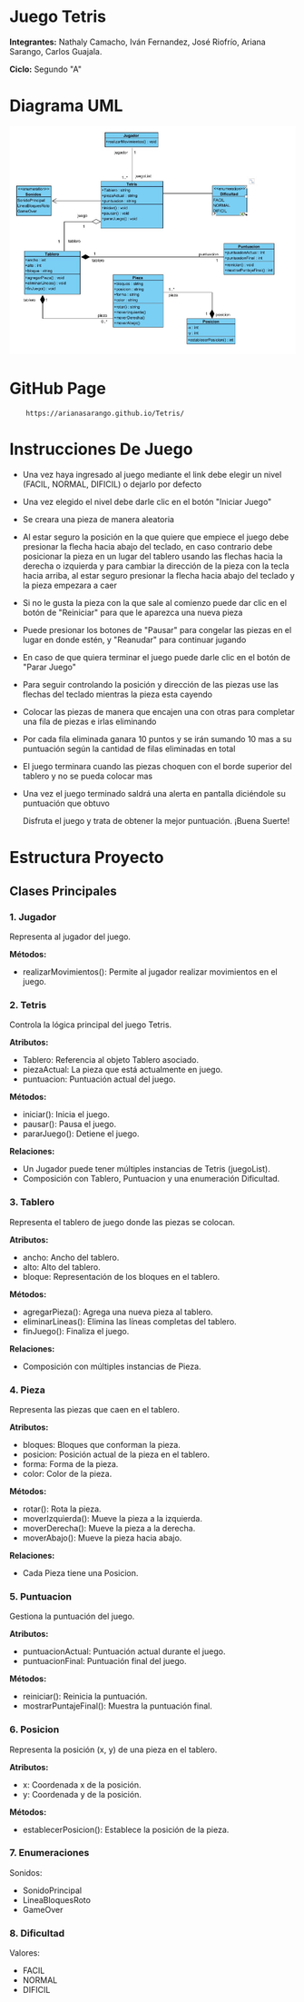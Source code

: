 # Juego Tetris

**Integrantes:** Nathaly Camacho, Iván Fernandez, José Riofrío, Ariana Sarango, Carlos Guajala.

**Ciclo:** Segundo "A"

# Diagrama UML 

![UML.jpeg](UML.jpeg)

# GitHub Page

        https://arianasarango.github.io/Tetris/

# Instrucciones De Juego

- Una vez haya ingresado al juego mediante el link debe elegir un nivel (FACIL, NORMAL, DIFICIL) o dejarlo por defecto

- Una vez elegido el nivel debe darle clic en el botón "Iniciar Juego"

- Se creara una pieza de manera aleatoria 

- Al estar seguro la posición en la que quiere que empiece el juego debe presionar la flecha hacia abajo del teclado, en caso contrario debe posicionar la pieza en un lugar del tablero usando las flechas hacia la derecha o izquierda y para cambiar la dirección de la pieza con la tecla hacia arriba, al estar seguro presionar la flecha hacia abajo del teclado y la pieza empezara a caer

- Si no le gusta la pieza con la que sale al comienzo puede dar clic en el botón de "Reiniciar" para que le aparezca una nueva pieza

- Puede presionar los botones de "Pausar" para congelar las piezas en el lugar en donde estén, y "Reanudar" para continuar jugando

- En caso de que quiera terminar el juego puede darle clic en el botón de "Parar Juego"

- Para seguir controlando la posición y dirección de las piezas use las flechas del teclado mientras la pieza esta cayendo

- Colocar las piezas de manera que encajen una con otras para completar una fila de piezas e irlas eliminando

- Por cada fila eliminada ganara 10 puntos y se irán sumando 10 mas a su puntuación según la cantidad de filas eliminadas en total

- El juego terminara cuando las piezas choquen con el borde superior del tablero y no se pueda colocar mas

- Una vez el juego terminado saldrá una alerta en pantalla diciéndole su puntuación que obtuvo

	 Disfruta el juego y trata de obtener la mejor puntuación. ¡Buena Suerte!

# Estructura Proyecto

## Clases Principales

### 1. Jugador

Representa al jugador del juego.

**Métodos:**
        
- realizarMovimientos(): Permite al jugador realizar movimientos en el juego.

### 2. Tetris

Controla la lógica principal del juego Tetris.
    
**Atributos:** 
- Tablero: Referencia al objeto Tablero asociado. 
- piezaActual: La pieza que está actualmente en juego. 
- puntuacion: Puntuación actual del juego.

**Métodos:**
- iniciar(): Inicia el juego. 
- pausar(): Pausa el juego.
- pararJuego(): Detiene el juego.

**Relaciones:**
 - Un Jugador puede tener múltiples instancias de Tetris (juegoList).
 - Composición con Tablero, Puntuacion y una enumeración Dificultad.

### 3. Tablero

Representa el tablero de juego donde las piezas se colocan.
    
**Atributos:**
- ancho: Ancho del tablero.
- alto: Alto del tablero.
- bloque: Representación de los bloques en el tablero.
   
**Métodos:**
- agregarPieza(): Agrega una nueva pieza al tablero.
- eliminarLineas(): Elimina las líneas completas del tablero. 
- finJuego(): Finaliza el juego.
    
**Relaciones:**
- Composición con múltiples instancias de Pieza.

### 4. Pieza

Representa las piezas que caen en el tablero.
    
**Atributos:**
- bloques: Bloques que conforman la pieza.
- posicion: Posición actual de la pieza en el tablero.
- forma: Forma de la pieza.
- color: Color de la pieza.
   
**Métodos:**
- rotar(): Rota la pieza.
- moverIzquierda(): Mueve la pieza a la izquierda.
- moverDerecha(): Mueve la pieza a la derecha.
- moverAbajo(): Mueve la pieza hacia abajo.
    
**Relaciones:**
- Cada Pieza tiene una Posicion.

### 5. Puntuacion

Gestiona la puntuación del juego.
    
**Atributos:**
- puntuacionActual: Puntuación actual durante el juego.
- puntuacionFinal: Puntuación final del juego.
    
**Métodos:**
- reiniciar(): Reinicia la puntuación.
- mostrarPuntajeFinal(): Muestra la puntuación final.

### 6. Posicion

Representa la posición (x, y) de una pieza en el tablero.
    
**Atributos:**
- x: Coordenada x de la posición.
- y: Coordenada y de la posición.
   
**Métodos:**
- establecerPosicion(): Establece la posición de la pieza.

### 7. Enumeraciones
Sonidos:
- SonidoPrincipal 
- LineaBloquesRoto 
- GameOver

### 8. Dificultad

Valores:

- FACIL
- NORMAL 
- DIFICIL
